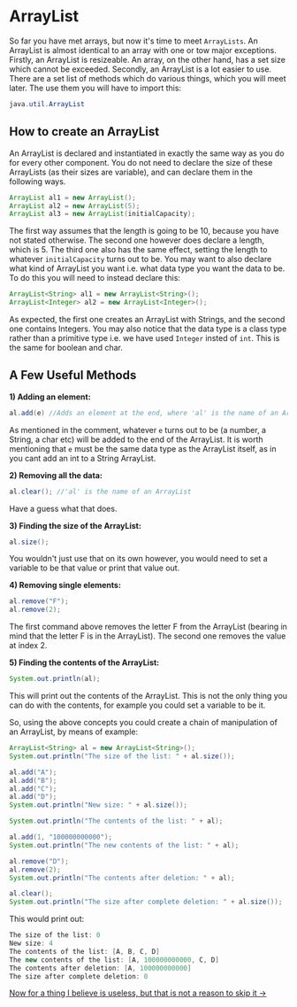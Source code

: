 ArrayList
===

So far you have met arrays, but now it's time to meet `ArrayLists`. An ArrayList is almost identical to an array with one or tow major exceptions. Firstly, an ArrayList is resizeable. An array, on the other hand, has a set size which cannot be exceeded. Secondly, an ArrayList is a lot easier to use. There are a set list of methods which do various things, which you will meet later. The use them you will have to import this:

```java
java.util.ArrayList
```

## How to create an ArrayList

An ArrayList is declared and instantiated in exactly the same way as you do for every other component. You do not need to declare the size of these ArrayLists (as their sizes are variable), and can declare them in the following ways.

```java
ArrayList al1 = new ArrayList();
ArrayList al2 = new ArrayList(5);
ArrayList al3 = new ArrayList(initialCapacity);
```

The first way assumes that the length is going to be 10, because you have not stated otherwise. The second one however does declare a length, which is 5. The third one also has the same effect, setting the length to whatever `initialCapacity` turns out to be. You may want to also declare what kind of ArrayList you want i.e. what data type you want the data to be. To do this you will need to instead declare this:

```java
ArrayList<String> al1 = new ArrayList<String>();
ArrayList<Integer> al2 = new ArrayList<Integer>();
```

As expected, the first one creates an ArrayList with Strings, and the second one contains Integers. You may also notice that the data type is a class type rather than a primitive type i.e. we have used `Integer` insted of `int`. This is the same for boolean and char.

## A Few Useful Methods

**1) Adding an element:**

```java
al.add(e) //Adds an element at the end, where 'al' is the name of an ArrayList
```

As mentioned in the comment, whatever `e` turns out to be (a number, a String, a char etc) will be added to the end of the ArrayList. It is worth mentioning that `e` must be the same data type as the ArrayList itself, as in you cant add an int to a String ArrayList.

**2) Removing all the data:**

```java
al.clear(); //'al' is the name of an ArrayList
```

Have a guess what that does.

**3) Finding the size of the ArrayList:**

```java
al.size();
```

You wouldn't just use that on its own however, you would need to set a variable to be that value or print that value out. 

**4) Removing single elements:**

```java
al.remove("F");
al.remove(2);
```

The first command above removes the letter F from the ArrayList (bearing in mind that the letter F is in the ArrayList). The second one removes the value at index 2.

**5) Finding the contents of the ArrayList:**

```java
System.out.println(al);
```

This will print out the contents of the ArrayList. This is not the only thing you can do with the contents, for example you could set a variable to be it.

So, using the above concepts you could create a chain of manipulation of an ArrayList, by means of example:

```java
ArrayList<String> al = new ArrayList<String>();
System.out.println("The size of the list: " + al.size());

al.add("A");
al.add("B");
al.add("C");
al.add("D");
System.out.println("New size: " + al.size());

System.out.println("The contents of the list: " + al);

al.add(1, "100000000000");
System.out.println("The new contents of the list: " + al);

al.remove("D");
al.remove(2);
System.out.println("The contents after deletion: " + al);

al.clear();
System.out.println("The size after complete deletion: " + al.size());
```

This would print out:

```java
The size of the list: 0
New size: 4
The contents of the list: [A, B, C, D]
The new contents of the list: [A, 100000000000, C, D]
The contents after deletion: [A, 100000000000]
The size after complete deletion: 0
```

[Now for a thing I believe is useless, but that is not a reason to skip it &rarr;](./Part-II:-Switch-statements.html)
